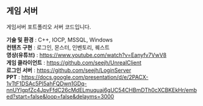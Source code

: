 ## 게임 서버
게임서버 포트폴리오 서버 코드입니다. <br/>

**기술 및 환경** : C++, IOCP, MSSQL, Windows<br/>
**컨텐츠 구현** : 로그인, 몬스터, 인벤토리, 퀘스트<br/>
**영상(유튜브)** : https://www.youtube.com/watch?v=Eanyfv7VwV8<br/>
**게임 클라이언트** : https://github.com/seejh/UnrealClient<br/>
**로그인 서버** : https://github.com/seejh/LoginServer<br/>
**PPT** : https://docs.google.com/presentation/d/e/2PACX-1vTtF1DSAc5PI5ahFQDwn1GDq-nnUYIgpfZc4JpvFfdC26cMdELmuquaj6gUC54CHBmDTh0cXCBKEkHr/embed?start=false&loop=false&delayms=3000<br/>






